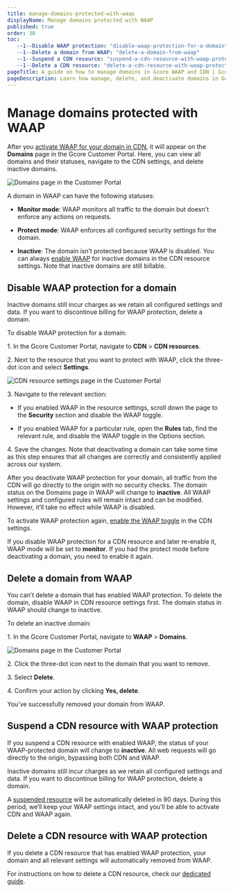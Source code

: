 ```yaml
---
title: manage-domains-protected-with-waap
displayName: Manage domains protected with WAAP
published: true
order: 30
toc:
   --1--Disable WAAP protection: "disable-waap-protection-for-a-domain"
   --1--Delete a domain from WAAP: "delete-a-domain-from-waap"
   --1--Suspend a CDN resource: "suspend-a-cdn-resource-with-waap-protection"
   --1--Delete a CDN resource: "delete-a-cdn-resource-with-waap-protection"
pageTitle: A guide on how to manage domains in Gcore WAAP and CDN | Gcore
pageDescription: Learn how manage, delete, and deactivate domains in Gcore WAAP and CDN settings.
---
```

# Manage domains protected with WAAP

After you <a href="https://gcore.com/docs/waap/getting-started/configure-waap-for-a-domain#step-2-enable-waap-in-cdn-resource-settings" target="_blank">activate WAAP for your domain in CDN</a>, it will appear on the **Domains** page in the Gcore Customer Portal. Here, you can view all domains and their statuses, navigate to the CDN settings, and delete inactive domains. 

<img src="https://assets.gcore.pro/docs/waap/getting-started/domains-waap-page.png" alt="Domains page in the Customer Portal">

A domain in WAAP can have the following statuses:  

* **Monitor mode**: WAAP monitors all traffic to the domain but doesn't enforce any actions on requests. 

* **Protect mode**: WAAP enforces all configured security settings for the domain. 

* **Inactive**: The domain isn’t protected because WAAP is disabled. You can always <a href="https://gcore.com/docs/waap/getting-started/configure-waap-for-a-domain#step-2-enable-waap-in-cdn-resource-settings" target="_blank">enable WAAP</a> for inactive domains in the CDN resource settings. Note that inactive domains are still billable.  

## Disable WAAP protection for a domain

<alert-element type="info" title="Info">
 
Inactive domains still incur charges as we retain all configured settings and data. If you want to discontinue billing for WAAP protection, delete a domain. 
 
</alert-element>

To disable WAAP protection for a domain:  

1\. In the Gcore Customer Portal, navigate to **CDN** > **CDN resources**. 

2\. Next to the resource that you want to protect with WAAP, click the three-dot icon and select **Settings**.

<img src="https://assets.gcore.pro/docs/waap/getting-started/cdn-resources-page.png" alt="CDN resource settings page in the Customer Portal">

3\. Navigate to the relevant section: 

* If you enabled WAAP in the resource settings, scroll down the page to the **Security** section and disable the WAAP toggle. 

* If you enabled WAAP for a particular rule, open the **Rules** tab, find the relevant rule, and disable the WAAP toggle in the Options section. 

4\. Save the changes. Note that deactivating a domain can take some time as this step ensures that all changes are correctly and consistently applied across our system.

After you deactivate WAAP protection for your domain, all traffic from the CDN will go directly to the origin with no security checks. The domain status on the Domains page in WAAP will change to **inactive**. All WAAP settings and configured rules will remain intact and can be modified. However, it’ll take no effect while WAAP is disabled.  

To activate WAAP protection again, <a href="https://gcore.com/docs/waap/getting-started/configure-waap-for-a-domain#step-2-enable-waap-in-cdn-resource-settings" target="_blank">enable the WAAP toggle</a> in the CDN settings. 

<alert-element type="warning" title="Warning">
 
If you disable WAAP protection for a CDN resource and later re-enable it, WAAP mode will be set to **monitor**. If you had the protect mode before deactivating a domain, you need to enable it again. 
 
</alert-element>

## Delete a domain from WAAP 

You can’t delete a domain that has enabled WAAP protection. To delete the domain, disable WAAP in CDN resource settings first. The domain status in WAAP should change to inactive. 

To delete an inactive domain: 

1\. In the Gcore Customer Portal, navigate to **WAAP** > **Domains**.

<img src="https://assets.gcore.pro/docs/waap/getting-started/domains-waap-page.png" alt="Domains page in the Customer Portal">

2\. Click the three-dot icon next to the domain that you want to remove. 

3\. Select **Delete**. 

4\. Confirm your action by clicking **Yes, delete**. 

You’ve successfully removed your domain from WAAP. 

## Suspend a CDN resource with WAAP protection 

If you suspend a CDN resource with enabled WAAP, the status of your WAAP-protected domain will change to **inactive**. All web requests will go directly to the origin, bypassing both CDN and WAAP. 

<alert-element type="info" title="Info">
 
Inactive domains still incur charges as we retain all configured settings and data. If you want to discontinue billing for WAAP protection, delete a domain. 
 
</alert-element>

A <a href="https://gcore.com/docs/cdn/cdn-resource-options/general/suspend-a-cdn-resource-automatically-or-manually" target="_blank">suspended resource</a> will be automatically deleted in 90 days. During this period, we’ll keep your WAAP settings intact, and you’ll be able to activate CDN and WAAP again. 

## Delete a CDN resource with WAAP protection 

If you delete a CDN resource that has enabled WAAP protection, your domain and all relevant settings will automatically removed from WAAP. 

For instructions on how to delete a CDN resource, check our <a href="https://gcore.com/docs/cdn/about-cdn-resources-interface-how-it-is-arranged#delete-a-resource" target="_blank">dedicated guide</a>. 
